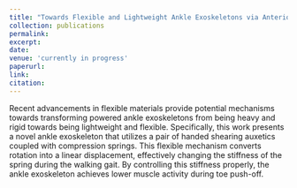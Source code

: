 ```yaml
---
title: "Towards Flexible and Lightweight Ankle Exoskeletons via Anterior-Mounted Handed Shearing Auxetics"
collection: publications
permalink:
excerpt: 
date: 
venue: 'currently in progress'
paperurl: 
link: 
citation: 
---
```

Recent advancements in flexible materials provide potential mechanisms towards transforming powered ankle exoskeletons from being heavy and rigid towards being lightweight and flexible. Specifically, this work presents a novel ankle exoskeleton that utilizes a pair of handed shearing auxetics coupled with compression springs. This flexible mechanism converts rotation into a linear displacement, effectively changing the stiffness of the spring during the walking gait. By controlling this stiffness properly, the ankle exoskeleton achieves lower muscle activity during toe push-off. 